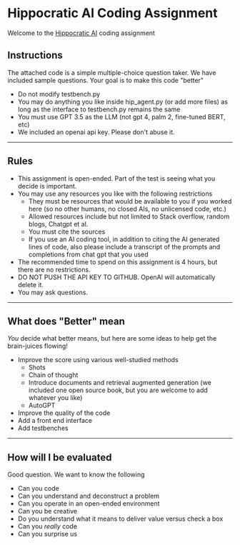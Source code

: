 # Hippocratic AI Coding Assignment
Welcome to the [Hippocratic AI](https://www.hippocraticai.com) coding assignment

## Instructions
The attached code is a simple multiple-choice question taker.  We have included sample questions.  Your goal is to make this code "better"
- Do not modify testbench.py
- You may do anything you like inside hip_agent.py (or add more files) as long as the interface to testbench.py remains the same
- You must use GPT 3.5 as the LLM (not gpt 4, palm 2, fine-tuned BERT, etc)
- We included an openai api key. Please don't abuse it.

---

## Rules
- This assignment is open-ended. Part of the test is seeing what you decide is important.
- You may use any resources you like with the following restrictions
   - They must be resources that would be available to you if you worked here (so no other humans, no closed AIs, no unlicensed code, etc.)
   - Allowed resources include but not limited to Stack overflow, random blogs, Chatgpt et al. 
   - You must cite the sources
   - If you use an AI coding tool, in addition to citing the AI generated lines of code, also please include a transcript of the prompts and completions from chat gpt that you used
- The recommended time to spend on this assignment is 4 hours, but there are no restrictions.
- DO NOT PUSH THE API KEY TO GITHUB. OpenAI will automatically delete it.
- You may ask questions.

---

## What does "Better" mean

*You* decide what better means, but here are some ideas to help get the brain-juices flowing!

- Improve the score using various well-studied methods
  - Shots
  - Chain of thought
  - Introduce documents and retrieval augmented generation (we included one open source book, but you are welcome to add whatever you like)
  - AutoGPT
- Improve the quality of the code
- Add a front end interface
- Add testbenches

---

## How will I be evaluated
Good question. We want to know the following
- Can you code
- Can you understand and deconstruct a problem
- Can you operate in an open-ended environment
- Can you be creative
- Do you understand what it means to deliver value versus check a box
- Can you *really* code
- Can you surprise us